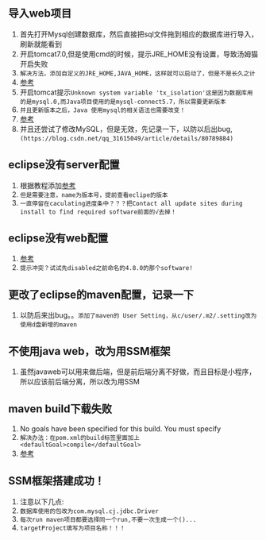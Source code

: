 ## 导入web项目
1. 首先打开Mysql创建数据库，然后直接把sql文件拖到相应的数据库进行导入，刷新就能看到
2. 开启tomcat7.0,但是使用cmd的时候，提示JRE_HOME没有设置，导致汤姆猫开启失败
3. `解决方法，添加自定义的JRE_HOME,JAVA_HOME，这样就可以启动了，但是不是长久之计`
4. [参考](https://www.cnblogs.com/lijingran/p/9092212.html)
5. 开启tomcat提示`Unknown system variable 'tx_isolation'这是因为数据库用的是mysql.0,而Java项目使用的是mysql-connect5.7，所以需要更新版本`
6. `并且更新版本之后，Java 使用mysql的相关语法也需要改变！`
7. [参考](https://www.cnblogs.com/alsf/p/9346921.html)
8. 并且还尝试了修改MySQL，但是无效，先记录一下，以防以后出bug,`(https://blog.csdn.net/qq_31615049/article/details/80789884)`

## eclipse没有server配置
1. 根据教程添加[参考](https://www.cnblogs.com/xiaoxiaoweng/p/7298183.html)
2. `但是需要注意，name为版本号，提前查看eclipe的版本`
3. `一直停留在caculating进度条中？？？把Contact all update sites during install to find required software前面的√去掉！`

## eclipse没有web配置
1. [参考](https://blog.csdn.net/xiakexiaohu/article/details/75399735)
2. `提示冲突？试试先disabled之前命名的4.8.0的那个software!`

## 更改了eclipse的maven配置，记录一下
1. 以防后来出bug。。`添加了maven的 User Setting，从c/user/.m2/.setting改为使用d盘新增的maven`

## 不使用java web，改为用SSM框架
1. 虽然javaweb可以用来做后端，但是前后端分离不好做，而且目标是小程序，所以应该前后端分离，所以改为用SSM

## maven build下载失败
1. No goals have been specified for this build. You must specify 
2. `解决办法：在pom.xml的build标签里面加上<defaultGoal>compile</defaultGoal>`
3. [参考](https://blog.csdn.net/huangbaokang/article/details/78621145)

## SSM框架搭建成功！
1. 注意以下几点:
2. `数据库使用的包改为com.mysql.cj.jdbc.Driver`
3. `每次run maven项目都要选择同一个run,不要一次生成一个()...`
4. `targetProject填写为项目名称！！！`

